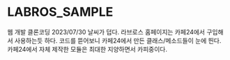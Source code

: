 # LABROS_SAMPLE
웹 개발 클론코딩 
2023/07/30
날씨가 덥다. 라브로스 홈페이지는 카페24에서 구입해서 사용하는듯 하다. 코드를 뜯어보니 카페24에서 만든 클래스/메소드들이 눈에 띈다.
카페24에서 자체 제작한 모듈은 최대한 지양하면서 카피중이다. 
